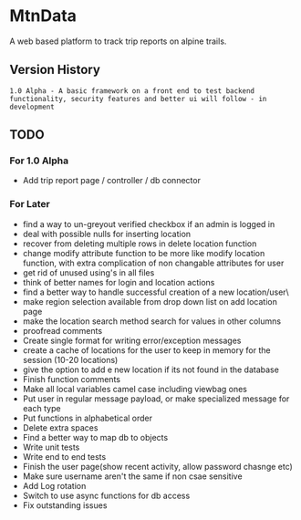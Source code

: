 # MtnData
A web based platform to track trip reports on alpine trails.

## Version History
```
1.0 Alpha - A basic framework on a front end to test backend functionality, security features and better ui will follow - in development
```
## TODO
### For 1.0 Alpha
- Add trip report page / controller / db connector

### For Later
- find a way to un-greyout verified checkbox if an admin is logged in
- deal with possible nulls for inserting location
- recover from deleting multiple rows in delete location function
- change modify attribute function to be more like modify location function, with extra complication of non changable attributes for user
- get rid of unused using's in all files
- think of better names for login and location actions
- find a better way to handle successful creation of a new location/user\
- make region selection available from drop down list on add location page
- make the location search method search for values in other columns
- proofread comments
- Create single format for writing error/exception messages
- create a cache of locations for the user to keep in memory for the session (10-20 locations)
- give the option to add e new location if its not found in the database
- Finish function comments
- Make all local variables camel case including viewbag ones
- Put user in regular message payload, or make specialized message for each type
- Put functions in alphabetical order
- Delete extra spaces
- Find a better way to map db to objects
- Write unit tests
- Write end to end tests
- Finish the user page(show recent activity, allow password chasnge etc)
- Make sure username aren't the same if non csae sensitive
- Add Log rotation
- Switch to use async functions for db access
- Fix outstanding issues











